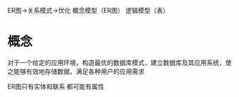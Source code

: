 ER图->关系模式->优化
概念模型（ER图）
逻辑模型（表）

# 概念
对于一个给定的应用环境，构造最优的数据库模式，建立数据库及其应用系统，使之能够有效地存储数据，满足各种用户的应用需求

ER图只有实体和联系
都可能有属性



